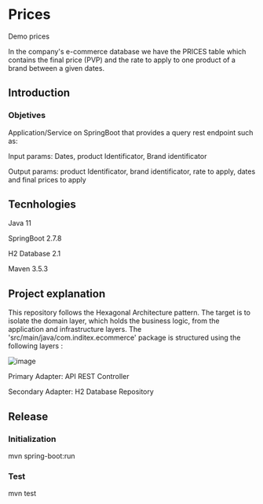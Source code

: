 # Prices
Demo prices 

In the company's e-commerce database we have the PRICES table which contains the final price (PVP) and the rate to apply to one product of a brand between a given dates.

## Introduction

### Objetives

Application/Service on SpringBoot that provides a query rest endpoint such as:

Input params: Dates, product Identificator, Brand identificator

Output params: product Identificator, brand identificator, rate to apply, dates and final prices to apply 

## Tecnhologies

Java 11 

SpringBoot 2.7.8 

H2 Database 2.1

Maven 3.5.3 

## Project explanation
This repository follows the Hexagonal Architecture pattern. The target is to isolate the domain layer, which holds the business logic, from the application and infrastructure layers. The 'src/main/java/com.inditex.ecommerce' package is structured using the following layers :

![image](https://user-images.githubusercontent.com/32063255/213918492-c7c0c97c-fe33-4723-9f02-b2b648373f13.png)

Primary Adapter: API REST Controller

Secondary Adapter: H2 Database Repository

## Release

### Initialization
mvn spring-boot:run

### Test
mvn test



